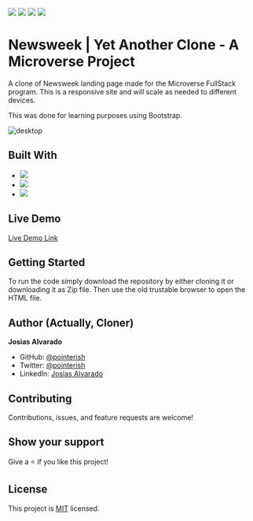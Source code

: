 ![](https://img.shields.io/badge/Microverse-blueviolet)
![](https://img.shields.io/badge/Responsive-Design-orange)
![](https://img.shields.io/badge/HTML-CSS-blue)
![](https://img.shields.io/badge/Bootstrap-purple)

# Newsweek | Yet Another Clone - A Microverse Project

A clone of Newsweek landing page made for the Microverse FullStack program.
This is a responsive site and will scale as needed to different devices.

This was done for learning purposes using Bootstrap.

![desktop](screenshots/desktop.png)

## Built With

- ![](https://img.shields.io/badge/CSS-blue)
- ![](https://img.shields.io/badge/HTML-red)
- ![](https://img.shields.io/badge/Bootstrap-purple)

## Live Demo

[Live Demo Link](https://pointerish.github.io/NewsweekCloneMicroverse)

##  Getting Started

To run the code simply download the repository by either cloning it or 
downloading it as Zip file. Then use the old trustable browser to open the HTML file.

## Author (Actually, Cloner)

**Josias Alvarado**

- GitHub: [@pointerish](https://github.com/pointerish)
- Twitter: [@pointerish](https://twitter.com/pointerish)
- LinkedIn: [Josias Alvarado](https://www.linkedin.com/in/josias-alvarado-80901878/)

##  Contributing

Contributions, issues, and feature requests are welcome!

## Show your support

Give a ⭐️ if you like this project!

## License

This project is [MIT](./LICENSE) licensed.